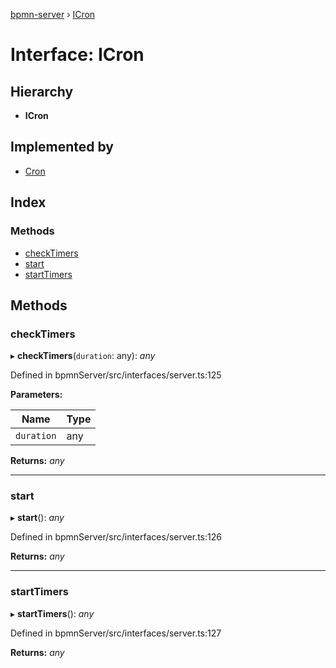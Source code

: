 [bpmn-server](../README.md) › [ICron](icron.md)

# Interface: ICron

## Hierarchy

* **ICron**

## Implemented by

* [Cron](../classes/cron.md)

## Index

### Methods

* [checkTimers](icron.md#checktimers)
* [start](icron.md#start)
* [startTimers](icron.md#starttimers)

## Methods

###  checkTimers

▸ **checkTimers**(`duration`: any): *any*

Defined in bpmnServer/src/interfaces/server.ts:125

**Parameters:**

Name | Type |
------ | ------ |
`duration` | any |

**Returns:** *any*

___

###  start

▸ **start**(): *any*

Defined in bpmnServer/src/interfaces/server.ts:126

**Returns:** *any*

___

###  startTimers

▸ **startTimers**(): *any*

Defined in bpmnServer/src/interfaces/server.ts:127

**Returns:** *any*
